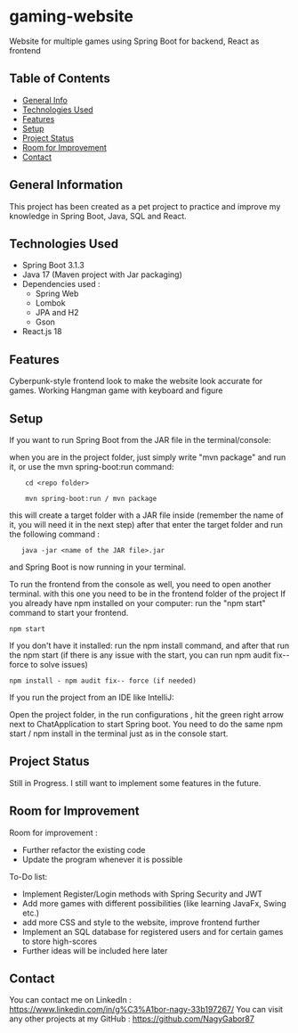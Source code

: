 # gaming-website
Website for multiple games using Spring Boot for backend, React as frontend

## Table of Contents
* [General Info](#general-information)
* [Technologies Used](#technologies-used)
* [Features](#features)
* [Setup](#setup)
* [Project Status](#project-status)
* [Room for Improvement](#room-for-improvement)
* [Contact](#contact)


## General Information
This project has been created as a pet project to practice and improve my knowledge in Spring Boot, Java, SQL and React.

## Technologies Used

- Spring Boot 3.1.3
- Java 17 (Maven project with Jar packaging)
- Dependencies used : 
  - Spring Web
  - Lombok
  - JPA and H2
  - Gson
- React.js 18


## Features

Cyberpunk-style frontend look to make the website look accurate for games.
Working Hangman game with keyboard and figure

## Setup

If you want to run Spring Boot from the JAR file in the terminal/console:

when you are in the project folder, just simply write "mvn package" and run it, or use the mvn spring-boot:run command:

        cd <repo folder>

        mvn spring-boot:run / mvn package

this will create a target folder with a JAR file inside (remember the name of it, you will need it in the next step)
after that enter the target folder and run the following command :

       java -jar <name of the JAR file>.jar

and Spring Boot is now running in your terminal.

To run the frontend from the console as well, you need to open another terminal.
with this one you need to be in the frontend folder of the project
If you already have npm installed on your computer:
run the "npm start" command to start your frontend.

    npm start

If you don't have it installed:
run the npm install command, and after that run the npm start
(if there is any issue with the start, you can run npm audit fix-- force to solve issues)

    npm install - npm audit fix-- force (if needed)

If you run the project from an IDE like IntelliJ:

Open the project folder, in the run configurations , hit the green right arrow next to ChatApplication
to start Spring boot.
You need to do the same npm start / npm install in the terminal just as in the console start.


## Project Status
Still in Progress. I still want to implement some features in the future.

## Room for Improvement

Room for improvement :
- Further refactor the existing code
- Update the program whenever it is possible

To-Do list:
- Implement Register/Login methods with Spring Security and JWT
- Add more games with different possibilities (like learning JavaFx, Swing etc.)
- add more CSS and style to the website, improve frontend further
- Implement an SQL database for registered users and for certain games to store high-scores 
- Further ideas will be included here later



## Contact

You can contact me on LinkedIn : https://www.linkedin.com/in/g%C3%A1bor-nagy-33b197267/
You can visit any other projects at my GitHub : https://github.com/NagyGabor87

